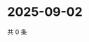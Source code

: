 # 2025-09-02

共 0 条

<!-- BEGIN ZHIHUVIDEO -->
<!-- 最后更新时间 Tue Sep 02 2025 04:11:42 GMT+0800 (China Standard Time) -->

<!-- END ZHIHUVIDEO -->
